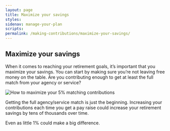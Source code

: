 ```yaml
---
layout: page
title: Maximize your savings
styles:
sidenav: manage-your-plan
scripts:
permalink: /making-contributions/maximize-your-savings/
---
```


## Maximize your savings

When it comes to reaching your retirement goals, it’s important that you
maximize your savings. You can start by making sure you’re not leaving free
money on the table. Are you contributing enough to get at least the full match
from your agency or service?

![How to maximize your 5% matching contributions]({{site.baseurl}}/assets/img/infographs/5__Match_SVG.svg)


Getting the full agency/service match is just the beginning. Increasing your
contributions each time you get a pay raise could increase your retirement
savings by tens of thousands over time.

Even as little 1% could make a big difference.
